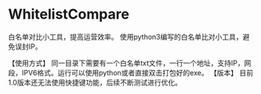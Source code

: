 # WhitelistCompare
白名单对比小工具，提高运营效率。
使用python3编写的白名单比对小工具，避免误封IP。

【使用方式】
同一目录下需要有一个白名单txt文件，一行一个地址，支持IP，网段，IPV6格式。运行可以使用python或者直接双击打包好的exe。
【版本】
目前1.0版本还无法使用快捷键功能，后续不断测试进行优化。
